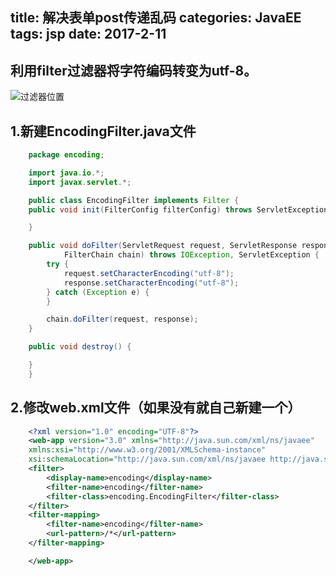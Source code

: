 title: 解决表单post传递乱码
categories: JavaEE
tags: jsp
date: 2017-2-11
---

## 利用filter过滤器将字符编码转变为utf-8。

![过滤器位置](http://upload-images.jianshu.io/upload_images/1837782-0e9ff7ae5656b82b.png?imageMogr2/auto-orient/strip%7CimageView2/2/w/1240)
<!-- more -->
## 1.新建EncodingFilter.java文件
```java
	package encoding;

	import java.io.*;
	import javax.servlet.*;

	public class EncodingFilter implements Filter {
	public void init(FilterConfig filterConfig) throws ServletException {

	}

	public void doFilter(ServletRequest request, ServletResponse response,
			FilterChain chain) throws IOException, ServletException {
		try {
			request.setCharacterEncoding("utf-8");
			response.setCharacterEncoding("utf-8");
		} catch (Exception e) {
		}

		chain.doFilter(request, response);
	}

	public void destroy() {

	}
	}
```

## 2.修改web.xml文件（如果没有就自己新建一个）
```xml
	<?xml version="1.0" encoding="UTF-8"?>
	<web-app version="3.0" xmlns="http://java.sun.com/xml/ns/javaee"
	xmlns:xsi="http://www.w3.org/2001/XMLSchema-instance"
	xsi:schemaLocation="http://java.sun.com/xml/ns/javaee http://java.sun.com/xml/ns/javaee/web-app_3_0.xsd">
	<filter>
		<display-name>encoding</display-name>
		<filter-name>encoding</filter-name>
		<filter-class>encoding.EncodingFilter</filter-class>
	</filter>
	<filter-mapping>
		<filter-name>encoding</filter-name>
		<url-pattern>/*</url-pattern>
	</filter-mapping>

	</web-app>
```

